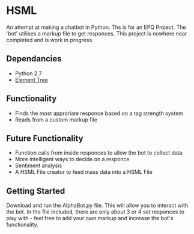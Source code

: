 # HSML
An attempt at making a chatbot in Python. Ths is for an EPQ Project. The 'bot' utilises a markup file to get responces. This project is nowhere near completed and is work in progress.
## Dependancies
* Python 2.7
* [Element Tree](https://pypi.python.org/pypi/elementtree/) 
## Functionality
* Finds the most approriate responce based on a tag strength system
* Reads from a custom markup file
## Future Functionality
* Function calls from inside responces to allow the bot to collect data
* More intelligent ways to decide on a responce
* Sentiment analysis
* A HSML File creator to feed mass data into a HSML File

## Getting Started
Download and run the AlphaBot.py file. This will allow you to interact with the bot. 
In the file included, there are only about 3 or 4 set responces to play with - feel free to add your own markup and increase the bot's functionality. 
